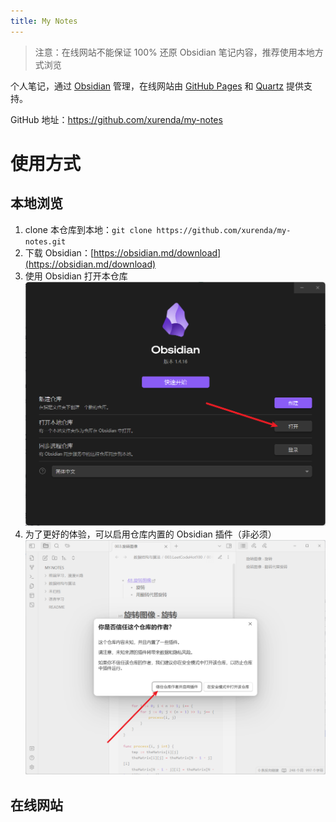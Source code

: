```yaml
---
title: My Notes
---
```


> 注意：在线网站不能保证 100% 还原 Obsidian 笔记内容，推荐使用本地方式浏览

个人笔记，通过 [Obsidian](https://obsidian.md/) 管理，在线网站由 [GitHub Pages](https://pages.github.com/) 和 [Quartz](https://github.com/jackyzha0/quartz) 提供支持。

GitHub 地址：https://github.com/xurenda/my-notes

# 使用方式

## 本地浏览

1. clone 本仓库到本地：`git clone https://github.com/xurenda/my-notes.git`
2. 下载 Obsidian：[https://obsidian.md/download](https://obsidian.md/download)
3. 使用 Obsidian 打开本仓库
   ![使用 Obsidian 打开本仓库](./assets/1.png)
4. 为了更好的体验，可以启用仓库内置的 Obsidian 插件（非必须）
   ![启用仓库内置的 Obsidian 插件](./assets/2.png)

## 在线网站
